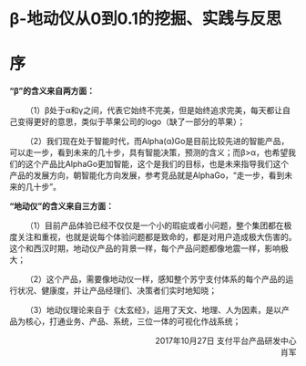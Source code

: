 # β-地动仪从0到0.1的挖掘、实践与反思
# 序

<b>“β”的含义来自两方面：</b>
<p style="text-indent:2em">（1）β处于α和γ之间，代表它始终不完美，但是始终追求完美，每天都让自己变得更好的意思，类似于苹果公司的logo（缺了一部分的苹果）；</p>
<p style="text-indent:2em">（2）我们现在处于智能时代，而Alpha(α)Go是目前比较先进的智能产品，可以走一步，看到未来的几十步，具有智能决策，预测的含义；而β>α，也希望我们的这个产品比AlphaGo更加智能，这个是我们的目标，也是未来指导我们这个产品的发展方向，朝智能化方向发展，参考竞品就是AlphaGo，“走一步，看到未来的几十步”。</p>

<b>“地动仪”的含义来自三方面：</b>
<p style="text-indent:2em">（1）目前产品体验已经不仅仅是一个小的瑕疵或者小问题，整个集团都在极度关注和重视，也就是说每个体验问题都是致命的，都是对用户造成极大伤害的。这个和西汉时期，地动仪产品的背景一样，每个产品问题都像地震一样，影响极大；</p>
<p style="text-indent:2em">（2）这个产品，需要像地动仪一样，感知整个苏宁支付体系的每个产品的运行状况、健康度，并让产品经理们、决策者们实时地知晓；</p>
<p style="text-indent:2em">（3）地动仪理论来自于《太玄经》，运用了天文、地理、人为因素，是以产品为核心，打通业务、产品、系统，三位一体的可视化作战系统；</p>

<p style="text-align: right;"> 2017年10月27日	支付平台产品研发中心
<br>
肖军</p>